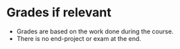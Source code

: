 # Grades if relevant

* Grades are based on the work done during the course.
* There is no end-project or exam at the end.


